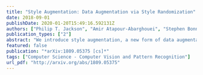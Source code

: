 ```yaml
---
title: "Style Augmentation: Data Augmentation via Style Randomization"
date: 2018-09-01
publishDate: 2020-01-20T15:49:16.592131Z
authors: ["Philip T. Jackson", "Amir Atapour-Abarghouei", "Stephen Bonner", "Toby Breckon", "Boguslaw Obara"]
publication_types: ["2"]
abstract: "We introduce style augmentation, a new form of data augmentation based on random style transfer, for improving the robustness of convolutional neural networks (CNN) over both classification and regression based tasks. During training, our style augmentation randomizes texture, contrast and color, while preserving shape and semantic content. This is accomplished by adapting an arbitrary style transfer network to perform style randomization, by sampling input style embeddings from a multivariate normal distribution instead of inferring them from a style image. In addition to standard classification experiments, we investigate the effect of style augmentation (and data augmentation generally) on domain transfer tasks. We find that data augmentation significantly improves robustness to domain shift, and can be used as a simple, domain agnostic alternative to domain adaptation. Comparing style augmentation against a mix of seven traditional augmentation techniques, we find that it can be readily combined with them to improve network performance. We validate the efficacy of our technique with domain transfer experiments in classification and monocular depth estimation, illustrating consistent improvements in generalization."
featured: false
publication: "*arXiv:1809.05375 [cs]*"
tags: ["Computer Science - Computer Vision and Pattern Recognition"]
url_pdf: "http://arxiv.org/abs/1809.05375"
---
```


